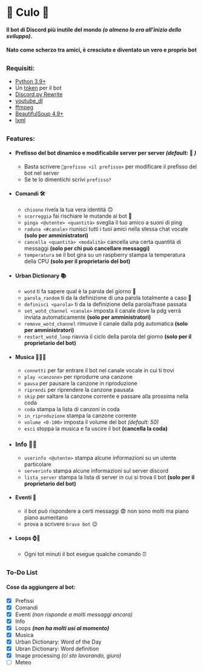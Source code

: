 # 🍑 **Culo** 🍑
#### Il bot di Discord più inutile del mondo *(o almeno lo era all'inizio dello sviluppo)*.
#### Nato come scherzo tra amici, è cresciuto e diventato un vero e proprio bot 
##
### Requisiti:
- [Python 3.9+](https://www.python.org/downloads/)
- Un [token](https://discord.com/developers/applications) per il bot
- [Discord.py Rewrite](https://discordpy.readthedocs.io/en/latest/)
- [youtube_dl](https://youtube-dl.org/)
- [ffmpeg](https://ffmpeg.org/download.html)
- [BeautifulSoup 4.9+](https://www.crummy.com/software/BeautifulSoup/bs4/doc/#installing-beautiful-soup)
- [lxml](https://lxml.de/installation.html)
##
### **Features:**
- #### Prefisso del bot dinamico e modificabile server per server *(default:* 🍑 *)*
  - Basta scrivere `🍑prefisso <il prefisso>` per modificare il prefisso del bot nel server
  - Se te lo dimentichi scrivi `prefisso?`
- #### Comandi 🛠️
  - `chisono` rivela la tua vera identità 🙃
  - `scorreggia` fai rischiare le mutande al bot 😬
  - `pinga <@utente> <quantità>` sveglia il tuo amico a suoni di ping
  - `raduna <#canale>` riunisci tutti i tuoi amici nella stessa chat vocale **(solo per amministratori)**
  - `cancella <quantità> <modalità>` cancella una certa quantità di messaggi **(solo per chi può cancellare messaggi)**
  - `temperatura` se il bot gira su un raspberry stampa la temperatura della CPU **(solo per il proprietario del bot)**
- #### Urban Dictionary 📚
  - `wotd` ti fa sapere qual è la parola del giorno 📜
  - `parola_random` ti da la definizione di una parola totalmente a caso 🤣
  - `definisci <parola>` ti da la definizione della parola/frase passata
  - `set_wotd_channel <canale>` imposta il canale dove la pdg verrà inviata automaticamente **(solo per amministratori)**
  - `remove_wotd_channel` rimuove il canale dalla pdg automatica **(solo per amministratori)**
  - `restart_wotd_loop` riavvia il ciclo della parola del giorno **(solo per il proprietario del bot)**
- #### Musica 🎼🎵🎶
  - `connetti` per far entrare il bot nel canale vocale in cui ti trovi
  - `play <canzone>` per riprodurre una canzone
  - `pausa` per pausare la canzone in riproduzione
  - `riprendi` per riprendere la canzone pausata
  - `skip` per saltare la canzone corrente e passare alla prossima nella coda
  - `coda` stampa la lista di canzoni in coda
  - `in_riproduzione` stampa la canzone corrente
  - `volume <0-100>` imposta il volume del bot *(default: 50)*
  - `esci` stoppa la musica e fa uscire il bot **(cancella la coda)**
- ### Info 💁📂
  - `userinfo <@utente>` stampa alcune informazioni su un utente particolare
  - `serverinfo` stampa alcune informazioni sul server discord
  - `lista_server` stampa la lista di server in cui si trova il bot **(solo per il proprietario del bot)**
- #### Eventi 📆
  - il bot può rispondere a certi messaggi 😨 non sono molti ma piano piano aumentano
  - prova a scrivere `bravo bot` 😉
- #### Loops ⌚🔄
  - Ogni tot minuti il bot esegue qualche comando ⏰
##
### To-Do List
#### Cose da aggiungere al bot:
- [x] Prefissi
- [x] Comandi
- [x] Eventi *(non risponde a molti messaggi ancora)*
- [x] Info
- [x] Loops ***(non ha molti usi al momento)***
- [x] Musica
- [x] Urban Dictionary: Word of the Day
- [x] Ubran Dictionary: Word definition
- [x] Image processing *(ci sto lavorando, giuro)*
- [ ] Meteo
